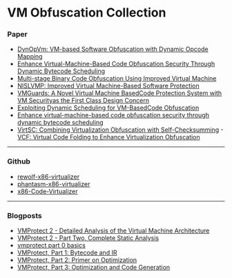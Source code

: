 # VM Obfuscation Collection


### Paper

- [DynOpVm: VM-based Software Obfuscation with Dynamic Opcode Mapping](https://flyer.sis.smu.edu.sg/acns19.pdf)
- [Enhance Virtual-Machine-Based Code Obfuscation Security Through Dynamic Bytecode Scheduling](https://eprints.lancs.ac.uk/id/eprint/89498/1/DSVMP_C_S.pdf)
- [Multi-stage Binary Code Obfuscation Using Improved Virtual Machine](https://sci-hub.se/10.1007/978-3-642-24861-0_12)
- [NISLVMP: Improved Virtual Machine-Based Software Protection](https://sci-hub.se/10.1109/CIS.2013.107)
- [VMGuards: A Novel Virtual Machine BasedCode Protection System with VM Securityas the First Class Design Concern](https://sci-hub.se/10.3390/app8050771)
- [Exploiting Dynamic Scheduling for VM-BasedCode Obfuscation](https://sci-hub.se/10.1109/TrustCom.2016.0101)
- [Enhance virtual-machine-based code obfuscation security through dynamic bytecode scheduling](https://www.sciencedirect.com/science/article/pii/S0167404818300270/pdfft?isDTMRedir=true)
- [VirtSC: Combining Virtualization Obfuscation with Self-Checksumming](https://arxiv.org/pdf/1909.11404.pdf)
-[VCF: Virtual Code Folding to Enhance
Virtualization Obfuscation]()

***
### Github

- [rewolf-x86-virtualizer](https://github.com/rwfpl/rewolf-x86-virtualizer)
- [phantasm-x86-virtualizer ](https://github.com/layerfsd/phantasm-x86-virtualizer)
- [x86-Code-Virtualizer](https://github.com/NIKJOO/x86-Code-Virtualizer)

***
### Blogposts

- [VMProtect 2 - Detailed Analysis of the Virtual Machine Architecture](https://back.engineering/17/05/2021/)
- [VMProtect 2 - Part Two, Complete Static Analysis](https://back.engineering/21/06/2021/)
- [vmprotect part 0 basics](https://www.msreverseengineering.com/blog/2014/6/23/vmprotect-part-0-basics)
- [VMProtect, Part 1: Bytecode and IR](https://www.msreverseengineering.com/blog/2014/6/23/1v20av0uhf5kygyyaprvj2i6u5ze2a)
- [VMProtect, Part 2: Primer on Optimization](https://www.msreverseengineering.com/blog/2014/6/23/vmprotect-part-2-primer-on-optimization)
- [VMProtect, Part 3: Optimization and Code Generation](https://www.msreverseengineering.com/blog/2014/6/23/vmprotect-part-3-optimization-and-code-generation)
